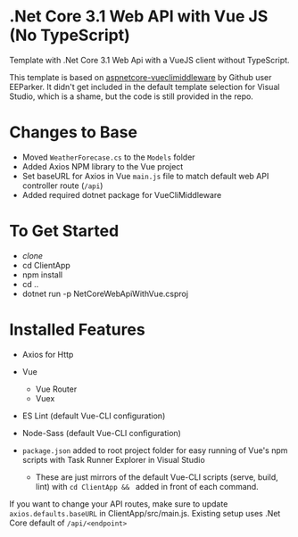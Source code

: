 # .Net Core 3.1 Web API with Vue JS (No TypeScript)

Template with .Net Core 3.1 Web Api with a VueJS client without TypeScript.

This template is based on [aspnetcore-vueclimiddleware](https://github.com/EEParker/aspnetcore-vueclimiddleware) by Github user EEParker.  It didn't get included in the default template selection for Visual Studio, which is a shame, but the code is still provided in the repo.

# Changes to Base
- Moved `WeatherForecase.cs` to the `Models` folder
- Added Axios NPM library to the Vue project
- Set baseURL for Axios in Vue `main.js` file to match default web API controller route (`/api`)
- Added required dotnet package for VueCliMiddleware

# To Get Started
- _clone_
- cd ClientApp
- npm install
- cd ..
- dotnet run -p NetCoreWebApiWithVue.csproj

# Installed Features
- Axios for Http
- Vue 
  - Vue Router
  - Vuex
- ES Lint (default Vue-CLI configuration)
- Node-Sass (default Vue-CLI configuration)

- `package.json` added to root project folder for easy running of Vue's npm scripts with Task Runner Explorer in Visual Studio
  - These are just mirrors of the default Vue-CLI scripts (serve, build, lint) with `cd ClientApp && ` added in front of each command.


If you want to change your API routes, make sure to update `axios.defaults.baseURL` in ClientApp/src/main.js.  Existing setup uses .Net Core default of `/api/<endpoint>`
